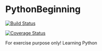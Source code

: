 # PythonBeginning

[![Build Status](https://travis-ci.org/degiorgioo/PythonBeginning.svg?branch=master)](https://travis-ci.org/degiorgioo/PythonBeginning)

[![Coverage Status](https://coveralls.io/repos/github/degiorgioo/PythonBeginning/badge.svg?branch=master)](https://coveralls.io/github/degiorgioo/PythonBeginning?branch=master)

For exercise purpose only! Learning Python